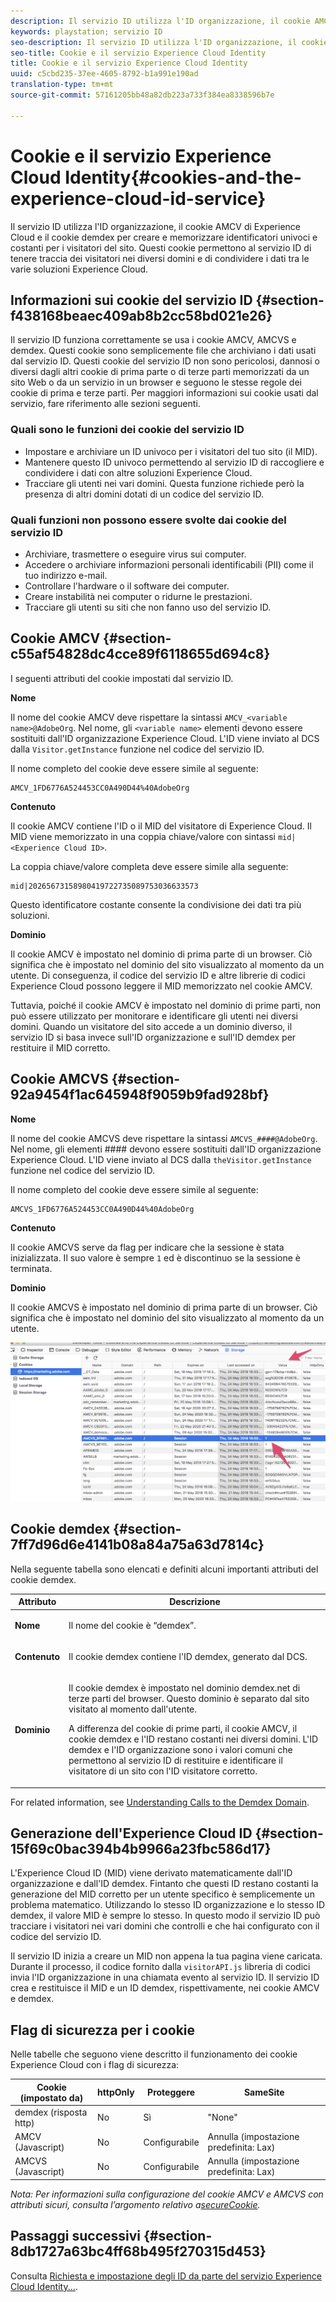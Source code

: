 ```yaml
---
description: Il servizio ID utilizza l'ID organizzazione, il cookie AMCV di Experience Cloud e il cookie demdex per creare e memorizzare identificatori univoci e costanti per i visitatori del sito. Questi cookie permettono al servizio ID di tenere traccia dei visitatori nei diversi domini e di condividere i dati tra le varie soluzioni Experience Cloud.
keywords: playstation; servizio ID
seo-description: Il servizio ID utilizza l'ID organizzazione, il cookie AMCV di Experience Cloud e il cookie demdex per creare e memorizzare identificatori univoci e costanti per i visitatori del sito. Questi cookie permettono al servizio ID di tenere traccia dei visitatori nei diversi domini e di condividere i dati tra le varie soluzioni Experience Cloud.
seo-title: Cookie e il servizio Experience Cloud Identity
title: Cookie e il servizio Experience Cloud Identity
uuid: c5cbd235-37ee-4605-8792-b1a991e190ad
translation-type: tm+mt
source-git-commit: 57161205bb48a82db223a733f384ea8338596b7e

---
```



# Cookie e il servizio Experience Cloud Identity{#cookies-and-the-experience-cloud-id-service}

Il servizio ID utilizza l'ID organizzazione, il cookie AMCV di Experience Cloud e il cookie demdex per creare e memorizzare identificatori univoci e costanti per i visitatori del sito. Questi cookie permettono al servizio ID di tenere traccia dei visitatori nei diversi domini e di condividere i dati tra le varie soluzioni Experience Cloud.

## Informazioni sui cookie del servizio ID {#section-f438168beaec409ab8b2cc58bd021e26}

Il servizio ID funziona correttamente se usa i cookie AMCV, AMCVS e demdex. Questi cookie sono semplicemente file che archiviano i dati usati dal servizio ID. Questi cookie del servizio ID non sono pericolosi, dannosi o diversi dagli altri cookie di prima parte o di terze parti memorizzati da un sito Web o da un servizio in un browser e seguono le stesse regole dei cookie di prima e terze parti. Per maggiori informazioni sui cookie usati dal servizio, fare riferimento alle sezioni seguenti.

### Quali sono le funzioni dei cookie del servizio ID

* Impostare e archiviare un ID univoco per i visitatori del tuo sito (il MID).
* Mantenere questo ID univoco permettendo al servizio ID di raccogliere e condividere i dati con altre soluzioni Experience Cloud.
* Tracciare gli utenti nei vari domini. Questa funzione richiede però la presenza di altri domini dotati di un codice del servizio ID.

### Quali funzioni non possono essere svolte dai cookie del servizio ID

* Archiviare, trasmettere o eseguire virus sui computer.
* Accedere o archiviare informazioni personali identificabili (PII) come il tuo indirizzo e-mail.
* Controllare l'hardware o il software dei computer.
* Creare instabilità nei computer o ridurne le prestazioni.
* Tracciare gli utenti su siti che non fanno uso del servizio ID.

## Cookie AMCV {#section-c55af54828dc4cce89f6118655d694c8}

I seguenti attributi del cookie impostati dal servizio ID.

**Nome**

Il nome del cookie AMCV deve rispettare la sintassi `AMCV_<variable name>@AdobeOrg`. Nel nome, gli `<variable name>` elementi devono essere sostituiti dall'ID organizzazione Experience Cloud. L'ID viene inviato al DCS dalla `Visitor.getInstance` funzione nel codice del servizio ID.

Il nome completo del cookie deve essere simile al seguente:

```
AMCV_1FD6776A524453CC0A490D44%40AdobeOrg
```

**Contenuto**

Il cookie AMCV contiene l'ID o il MID del visitatore di Experience Cloud. Il MID viene memorizzato in una coppia chiave/valore con sintassi `mid|<Experience Cloud ID>`.

La coppia chiave/valore completa deve essere simile alla seguente:

```
mid|20265673158980419722735089753036633573
```

Questo identificatore costante consente la condivisione dei dati tra più soluzioni.

**Dominio**

Il cookie AMCV è impostato nel dominio di prima parte di un browser. Ciò significa che è impostato nel dominio del sito visualizzato al momento da un utente. Di conseguenza, il codice del servizio ID e altre librerie di codici Experience Cloud possono leggere il MID memorizzato nel cookie AMCV.

Tuttavia, poiché il cookie AMCV è impostato nel dominio di prime parti, non può essere utilizzato per monitorare e identificare gli utenti nei diversi domini. Quando un visitatore del sito accede a un dominio diverso, il servizio ID si basa invece sull'ID organizzazione e sull'ID demdex per restituire il MID corretto.

## Cookie AMCVS {#section-92a9454f1ac645948f9059b9fad928bf}

**Nome**

Il nome del cookie AMCVS deve rispettare la sintassi `AMCVS_####@AdobeOrg`. Nel nome, gli elementi #### devono essere sostituiti dall'ID organizzazione Experience Cloud. L'ID viene inviato al DCS dalla `theVisitor.getInstance` funzione nel codice del servizio ID.

Il nome completo del cookie deve essere simile al seguente:

```
AMCVS_1FD6776A524453CC0A490D44%40AdobeOrg
```

**Contenuto**

Il cookie AMCVS serve da flag per indicare che la sessione è stata inizializzata. Il suo valore è sempre `1` ed è discontinuo se la sessione è terminata.

**Dominio**

Il cookie AMCVS è impostato nel dominio di prima parte di un browser. Ciò significa che è impostato nel dominio del sito visualizzato al momento da un utente.

![](assets/AMCVS-cookie.png)

## Cookie demdex {#section-7ff7d96d6e4141b08a84a75a63d7814c}

Nella seguente tabella sono elencati e definiti alcuni importanti attributi del cookie demdex.

<table id="table_18E3CAF3550E4BB6A199736AACE39202"> 
 <thead> 
  <tr> 
   <th colname="col1" class="entry"> Attributo </th> 
   <th colname="col2" class="entry"> Descrizione </th> 
  </tr> 
 </thead>
 <tbody> 
  <tr> 
   <td colname="col1"> <p> <b>Nome</b> </p> </td> 
   <td colname="col2"> <p>Il nome del cookie è “demdex”. </p> </td> 
  </tr> 
  <tr> 
   <td colname="col1"> <p> <b>Contenuto</b> </p> </td> 
   <td colname="col2"> <p>Il cookie demdex contiene l'ID demdex, generato dal DCS. </p> </td> 
  </tr> 
  <tr> 
   <td colname="col1"> <p> <b>Dominio</b> </p> </td> 
   <td colname="col2"> <p>Il cookie demdex è impostato nel dominio demdex.net di terze parti del browser. Questo dominio è separato dal sito visitato al momento dall'utente. </p> <p>A differenza del cookie di prime parti, il cookie AMCV, il cookie demdex e l'ID restano costanti nei diversi domini. L'ID demdex e l'ID organizzazione sono i valori comuni che permettono al servizio ID di restituire e identificare il visitatore di un sito con l'ID visitatore corretto. </p> </td> 
  </tr> 
 </tbody> 
</table>

For related information, see [Understanding Calls to the Demdex Domain](https://marketing.adobe.com/resources/help/en_US/aam/demdex-calls.html).

## Generazione dell'Experience Cloud ID {#section-15f69c0bac394b4b9966a23fbc586d17}

L'Experience Cloud ID (MID) viene derivato matematicamente dall'ID organizzazione e dall'ID demdex. Fintanto che questi ID restano costanti la generazione del MID corretto per un utente specifico è semplicemente un problema matematico. Utilizzando lo stesso ID organizzazione e lo stesso ID demdex, il valore MID è sempre lo stesso. In questo modo il servizio ID può tracciare i visitatori nei vari domini che controlli e che hai configurato con il codice del servizio ID.

Il servizio ID inizia a creare un MID non appena la tua pagina viene caricata. Durante il processo, il codice fornito dalla `visitorAPI.js` libreria di codici invia l'ID organizzazione in una chiamata evento al servizio ID. Il servizio ID crea e restituisce il MID e un ID demdex, rispettivamente, nei cookie AMCV e demdex.

## Flag di sicurezza per i cookie

Nelle tabelle che seguono viene descritto il funzionamento dei cookie Experience Cloud con i flag di sicurezza:

| Cookie (impostato da) | httpOnly | Proteggere | SameSite |
|--- |--- |--- |--- |
| demdex (risposta http) | No | Sì | "None" |
| AMCV (Javascript) | No | Configurabile | Annulla (impostazione predefinita: Lax) |
| AMCVS (Javascript) | No | Configurabile | Annulla (impostazione predefinita: Lax) |

*Nota: Per informazioni sulla configurazione del cookie AMCV e AMCVS con attributi sicuri, consulta l’argomento relativo a[secureCookie](https://docs.adobe.com/content/help/en/id-service/using/id-service-api/configurations/securecookie.html).*

## Passaggi successivi {#section-8db1727a63bc4ff68b495f270315d453}

Consulta [Richiesta e impostazione degli ID da parte del servizio Experience Cloud Identity...](../introduction/id-request.md#concept-2caacebb1d244402816760e9b8bcef6a).
